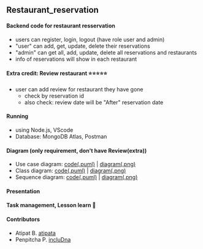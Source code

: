 ## Restaurant_reservation

#### Backend code for restaurant resservation
- users can register, login, logout (have role user and admin)
- "user" can add, get, update, delete their reservations
- "admin" can get all, add, update, delete all reservations and restaurants
- info of reservations will show in each restaurant

#### Extra credit: Review restaurant ⭐⭐⭐⭐⭐
- user can add review for restaurant they have gone
   * check by reservation id
   * also check: review date will be "After" reservation date

#### Running
- using Node.js, VScode
- Database: MongoDB Atlas, Postman

#### Diagram (only requirement, don't have Review(extra))
- Use case diagram: [code(.puml)](https://github.com/incluDna/Restaurant_reservation/blob/f90da645d391819c57c61c255ea46f1d759ff505/RRSusecase.puml) | [diagram(.png)](https://github.com/incluDna/Restaurant_reservation/blob/f90da645d391819c57c61c255ea46f1d759ff505/out/Restaurant%20reservation%20system%20Use%20Case%20Diagram.png)
- Class diagram: [code(.puml)](https://github.com/incluDna/Restaurant_reservation/blob/f90da645d391819c57c61c255ea46f1d759ff505/classDiagram.puml) | [diagram(.png)](https://github.com/incluDna/Restaurant_reservation/blob/f90da645d391819c57c61c255ea46f1d759ff505/out/classDiagram.png)
- Sequence diagram: [code(.puml)](https://github.com/incluDna/Restaurant_reservation/tree/f90da645d391819c57c61c255ea46f1d759ff505/Sequence%20Diagram) | [diagram(.png)](https://github.com/incluDna/Restaurant_reservation/tree/f90da645d391819c57c61c255ea46f1d759ff505/out/Sequence%20Diagram)
#### Presentation

#### Task management, Lesson learn 🦾


#### Contributors
- Atipat B. [atipata](https://github.com/atipata)
- Penpitcha P. [incluDna](https://github.com/incluDna)
